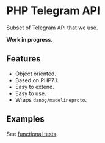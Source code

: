 # PHP Telegram API
Subset of Telegram API that we use.

**Work in progress**.

## Features
- Object oriented.
- Based on PHP7.1.
- Easy to extend.
- Easy to use.
- Wraps `danog/madelineproto`.

## Examples
See [functional tests](./tests/functional/).
